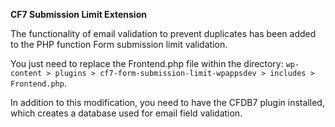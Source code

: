 **CF7 Submission Limit Extension**

The functionality of email validation to prevent duplicates has been added to the PHP function Form submission limit validation.

You just need to replace the Frontend.php file within the directory: `wp-content > plugins > cf7-form-submission-limit-wpappsdev > includes > Frontend.php`. 

In addition to this modification, you need to have the CFDB7 plugin installed, which creates a database used for email field validation.
